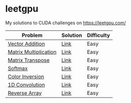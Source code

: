 # leetgpu

My solutions to CUDA challenges on https://leetgpu.com/

| Problem | Solution | Difficulty |
|-|-|-|
[Vector Addition](https://leetgpu.com/challenges/vector-addition) | [Link](./vector_addition.cu) | Easy |
[Matrix Multiplication](https://leetgpu.com/challenges/matrix-multiplication) | [Link](./matrix_multiplication.cu) | Easy |
[Matrix Transpose](https://leetgpu.com/challenges/matrix-transpose) | [Link](./matrix_transpose.cu) | Easy |
[Softmax](https://leetgpu.com/challenges/softmax) | [Link](./softmax.cu) | Easy |
[Color Inversion](https://leetgpu.com/challenges/color-inversion) | [Link](./color_inversion.cu) | Easy |
[1D Convolution](https://leetgpu.com/challenges/1d-convolution) | [Link](./1d_convolution.cu) | Easy |
[Reverse Array](https://leetgpu.com/challenges/reverse-array) | [Link](./reverse_array.cu) | Easy |
